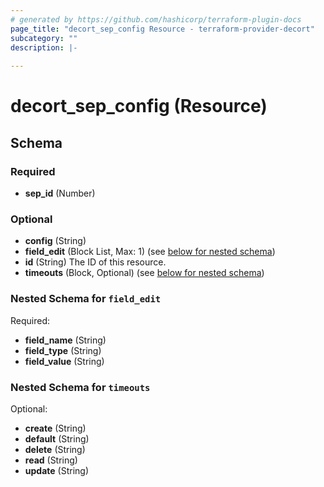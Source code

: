 ```yaml
---
# generated by https://github.com/hashicorp/terraform-plugin-docs
page_title: "decort_sep_config Resource - terraform-provider-decort"
subcategory: ""
description: |-
  
---
```


# decort_sep_config (Resource)





<!-- schema generated by tfplugindocs -->
## Schema

### Required

- **sep_id** (Number)

### Optional

- **config** (String)
- **field_edit** (Block List, Max: 1) (see [below for nested schema](#nestedblock--field_edit))
- **id** (String) The ID of this resource.
- **timeouts** (Block, Optional) (see [below for nested schema](#nestedblock--timeouts))

<a id="nestedblock--field_edit"></a>
### Nested Schema for `field_edit`

Required:

- **field_name** (String)
- **field_type** (String)
- **field_value** (String)


<a id="nestedblock--timeouts"></a>
### Nested Schema for `timeouts`

Optional:

- **create** (String)
- **default** (String)
- **delete** (String)
- **read** (String)
- **update** (String)


